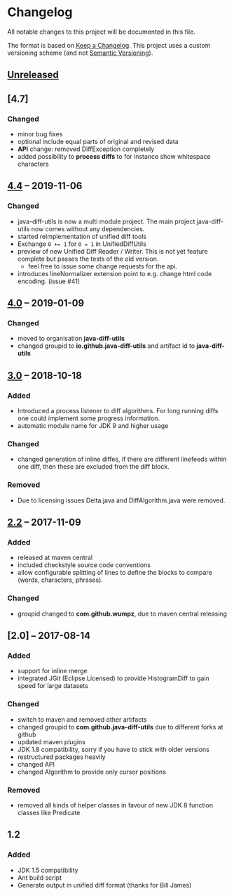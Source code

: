 # Changelog

All notable changes to this project will be documented in this file.

The format is based on [Keep a Changelog](https://keepachangelog.com/en/1.0.0/).
This project uses a custom versioning scheme (and not [Semantic Versioning](https://semver.org/spec/v2.0.0.html)).

## [Unreleased]

## [4.7]

### Changed 

* minor bug fixes
* optional include equal parts of original and revised data
* **API** change: removed DiffException completely
* added possibility to **process diffs** to for instance show whitespace characters

## [4.4] – 2019-11-06

### Changed

* java-diff-utils is now a multi module project. The main project java-diff-utils now comes without any dependencies.
* started reimplementation of unified diff tools
* Exchange `0 += 1` for `0 = 1` in UnifiedDiffUtils
* preview of new Unified Diff Reader / Writer. This is not yet feature complete but passes the tests of the old version.
  * feel free to issue some change requests for the api.
* introduces lineNormalizer extension point to e.g. change html code encoding. (issue #41)

## [4.0] – 2019-01-09

### Changed

* moved to organisation **java-diff-utils**
* changed groupid to **io.github.java-diff-utils** and artifact id to **java-diff-utils**

## [3.0] – 2018-10-18

### Added

* Introduced a process listener to diff algorithms. For long running
  diffs one could implement some progress information.
* automatic module name for JDK 9 and higher usage

### Changed

* changed generation of inline diffes, if there are different linefeeds within one diff, then these are excluded from the diff block.

### Removed

* Due to licensing issues Delta.java and DiffAlgorithm.java were removed.

## [2.2] – 2017-11-09

### Added

* released at maven central
* included checkstyle source code conventions
* allow configurable splitting of lines to define the blocks to compare (words, characters, phrases).

### Changed

* groupid changed to **com.github.wumpz**, due to maven central releasing

## [2.0] – 2017-08-14

### Added

* support for inline merge
* integrated JGit (Eclipse Licensed) to provide HistogramDiff to gain speed for large datasets

### Changed

* switch to maven and removed other artifacts
* changed groupid to **com.github.java-diff-utils** due to different forks at github
* updated maven plugins
* JDK 1.8 compatibility, sorry if you have to stick with older versions
* restructured packages heavily
* changed API
* changed Algorithm to provide only cursor positions

### Removed

* removed all kinds of helper classes in favour of new JDK 8 function classes like Predicate

## 1.2

### Added

* JDK 1.5 compatibility
* Ant build script
* Generate output in unified diff format (thanks for Bill James)

[Unreleased]: https://github.com/java-diff-utils/java-diff-utils/compare/java-diff-utils-parent-4.5...HEAD
[4.5]: https://github.com/java-diff-utils/java-diff-utils/compare/java-diff-utils-parent-4.4...java-diff-utils-parent-4.5
[4.4]: https://github.com/java-diff-utils/java-diff-utils/compare/java-diff-utils-4.0...java-diff-utils-parent-4.4
[4.0]: https://github.com/java-diff-utils/java-diff-utils/compare/diffutils-3.0...java-diff-utils-4.0
[3.0]: https://github.com/java-diff-utils/java-diff-utils/compare/diffutils-2.2...diffutils-3.0
[2.2]: https://github.com/java-diff-utils/java-diff-utils/compare/diffutils-2.0...diffutils-2.2

